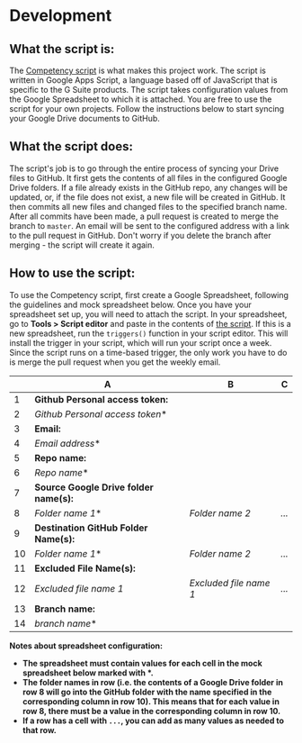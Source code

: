 # Development

## What the script is:
The [Competency script](https://github.com/sendwithus/competencies/blob/master/competencySyncScript.gs) is what makes this project work. The script is written in Google Apps Script, a language based off of JavaScript that is specific to the G Suite products. The script takes configuration values from the Google Spreadsheet to which it is attached. You are free to use the script for your own projects. Follow the instructions below to start syncing your Google Drive documents to GitHub.

## What the script does:
The script's job is to go through the entire process of syncing your Drive files to GitHub. It first gets the contents of all files in the configured Google Drive folders. If a file already exists in the GitHub repo, any changes will be updated, or, if the file does not exist, a new file will be created in GitHub. It then commits all new files and changed files to the specified branch name. After all commits have been made, a pull request is created to merge the branch to `master`. An email will be sent to the configured address with a link to the pull request in GitHub. Don't worry if you delete the branch after merging - the script will create it again.

## How to use the script:
To use the Competency script, first create a Google Spreadsheet, following the guidelines and mock spreadsheet below. Once you have your spreadsheet set up, you will need to attach the script. In your spreadsheet, go to <b>Tools > Script editor</b> and paste in the contents of [the script](https://raw.githubusercontent.com/sendwithus/competencies/master/competencySyncScript.gs). If this is a new spreadsheet, run the `triggers()` function in your script editor. This will install the trigger in your script, which will run your script once a week. Since the script runs on a time-based trigger, the only work you have to do is merge the pull request when you get the weekly email.

|    | A                                   | B                      | C           |
|----|-------------------------------------|------------------------|-------|
| 1  | <b>Github Personal access token:</b>       |                        |
| 2  | *Github Personal access token**      |                        |
| 3  | <b>Email:</b>                              |                        |
| 4  | *Email address**                     |                        |
| 5  | <b>Repo name:</b>                          |                        |
| 6  | *Repo name**                         |                        |
| 7  | <b>Source Google Drive folder name(s):</b> |                        |
| 8  | *Folder name 1**                     | *Folder name 2*        |    *...*    |
| 9  | <b>Destination GitHub Folder Name(s):</b>  |
| 10 | *Folder name 1**                     | *Folder name 2*        |    *...*    |
| 11 | <b>Excluded File Name(s):</b>              |
| 12 | *Excluded file name 1*              | *Excluded file name 1* |    *...*    |
| 13 | <b>Branch name:</b>                        |
| 14 | *branch name**                       |

<b>Notes about spreadsheet configuration:
- The spreadsheet must contain values for each cell in the mock spreadsheet below marked with *.
- The folder names in row (i.e. the contents of a Google Drive folder in row 8 will go into the GitHub folder with the name specified in the corresponding column in row 10). This means that for each value in row 8, there must be a value in the corresponding column in row 10.
- If a row has a cell with `...`, you can add as many values as needed to that row.
</b>
